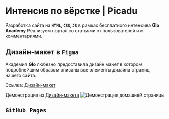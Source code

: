 # Интенсив по вёрстке | Picadu
Разработка сайта на **`HTML`, `CSS`, `JS`** в рамках бесплатного интенсива **Glo Academy**
Реализуем портал со статьями от пользователей и с комментариями.

## Дизайн-макет в `Figma`
Академия **Glo** любезно предоставила дизайн макет в котором подробнейшим образом описаны все элементы дизайна страниц нашего сайта.

Ссылка: [Дизайн-макет](https://www.figma.com/file/inz2zdmJLAwM7HXqPf25F4/Pikadu)

Демонстрация из [Дизайн-макета](https://www.figma.com/file/inz2zdmJLAwM7HXqPf25F4/Pikadu)
![Демонстрация домашней страницы](https://drive.google.com/file/d/1GVZ4YJfV4r3lX2mDEG4a05ar2cJPF__M/view?usp=sharing "Демонстрация домашней страницы")

## `GitHub Pages`
